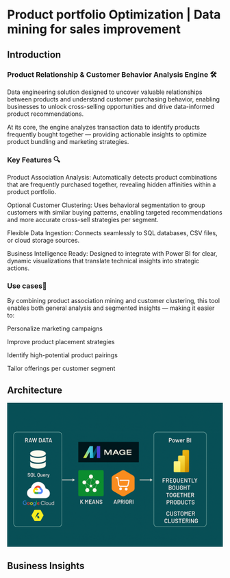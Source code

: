 # Product portfolio Optimization | Data mining for sales improvement 

## Introduction

  ### Product Relationship & Customer Behavior Analysis Engine 🛠️ 
Data engineering solution designed to uncover valuable relationships between products and understand customer purchasing behavior, enabling businesses to unlock cross-selling opportunities and drive data-informed product recommendations.

At its core, the engine analyzes transaction data to identify products frequently bought together — providing actionable insights to optimize product bundling and marketing strategies.

  ### Key Features 🔍
Product Association Analysis: Automatically detects product combinations that are frequently purchased together, revealing hidden affinities within a product portfolio.

Optional Customer Clustering: Uses behavioral segmentation to group customers with similar buying patterns, enabling targeted recommendations and more accurate cross-sell strategies per segment.

Flexible Data Ingestion: Connects seamlessly to SQL databases, CSV files, or cloud storage sources.

Business Intelligence Ready: Designed to integrate with Power BI for clear, dynamic visualizations that translate technical insights into strategic actions.

  ### Use cases🚀
  
By combining product association mining and customer clustering, this tool enables both general analysis and segmented insights — making it easier to:

Personalize marketing campaigns

Improve product placement strategies

Identify high-potential product pairings

Tailor offerings per customer segment


## Architecture

![Solution architecture](Architecture.png)

## Business Insights 



